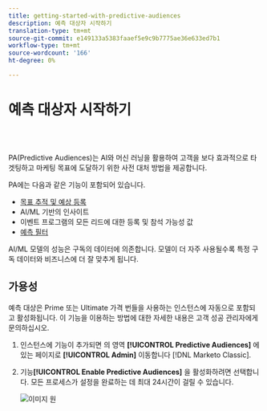 ```yaml
---
title: getting-started-with-predictive-audiences
description: 예측 대상자 시작하기
translation-type: tm+mt
source-git-commit: e149133a5383faaef5e9c9b7775ae36e633ed7b1
workflow-type: tm+mt
source-wordcount: '166'
ht-degree: 0%

---
```



# 예측 대상자 시작하기

<br> 

PA(Predictive Audiences)는 AI와 머신 러닝을 활용하여 고객을 보다 효과적으로 타겟팅하고 마케팅 목표에 도달하기 위한 사전 대처 방법을 제공합니다.

PA에는 다음과 같은 기능이 포함되어 있습니다.

* [목표 추적 및 예상 등록](/help/sky/understanding-goal-tracking-and-projected-registrations.md)
* AI/ML 기반의 인사이트
* 이벤트 프로그램의 모든 리드에 대한 등록 및 참석 가능성 값
* [예측 필터](/help/sky/predictive-filters.md)

AI/ML 모델의 성능은 구독의 데이터에 의존합니다. 모델이 더 자주 사용될수록 특정 구독 데이터와 비즈니스에 더 잘 맞추게 됩니다.

## 가용성

예측 대상은 Prime 또는 Ultimate 가격 번들을 사용하는 인스턴스에 자동으로 포함되고 활성화됩니다. 이 기능을 이용하는 방법에 대한 자세한 내용은 고객 성공 관리자에게 문의하십시오.

1. 인스턴스에 기능이 추가되면 의 영역 **[!UICONTROL Predictive Audiences]** 에 있는 페이지로 **[!UICONTROL Admin]** 이동합니다 [!DNL Marketo Classic].

1. 기능&#x200B;**[!UICONTROL Enable Predictive Audiences]** 을 활성화하려면 선택합니다. 모든 프로세스가 설정을 완료하는 데 최대 24시간이 걸릴 수 있습니다.

   ![이미지 원](/help/sky/assets/predictive-audiences/getting-started-with-predictive-audiences/getting-started-with-predictive-audiences-1.png)
